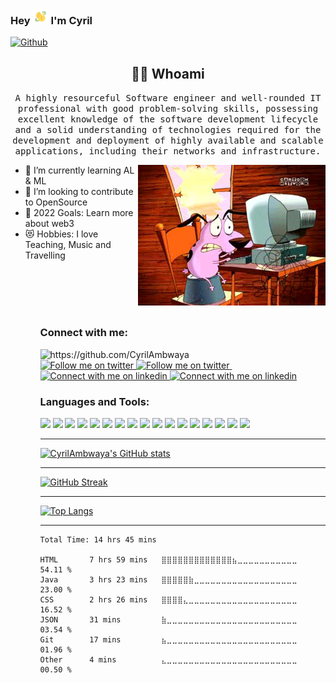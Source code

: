 ### Hey <img src="https://github.com/CyrilAmbwaya/CyrilAmbwaya/blob/main/Wave.gif" width="5%"> I'm Cyril 

[![Github](https://img.shields.io/github/followers/CyrilAmbwaya?label=Follow&style=social)](https://github.com/CyrilAmbwaya)


<h2 align="center"> 👨‍💻 Whoami</h2>
<p align="center">
  <samp>A highly resourceful Software engineer and well-rounded IT professional with good problem-solving skills, possessing excellent knowledge of the software development lifecycle and a solid understanding of technologies required for the development and deployment of highly available and scalable applications, including their networks and infrastructure.</samp></p>
  <img align="right" alt="coding" width="300" src="https://github.com/CyrilAmbwaya/CyrilAmbwaya/blob/main/my.gif">
<ul align="left">
<li> 🌱 I’m currently learning AL & ML</li>
<li> 👯 I’m looking to contribute to OpenSource</li>
<li> 🥅 2022 Goals: Learn more about web3</li>
<li>😻 Hobbies: I love Teaching, Music and Travelling</li>
<ul>
  <br><br><br><br>
  

### Connect with me:

  <img src="https://komarev.com/ghpvc/?username=CyrilAmbwaya" alt="https://github.com/CyrilAmbwaya" />
  
  <br>
  
  <!-- Social button 1 -->
<!-- Light Mode -->
<a href="https://twitter.com/intent/follow?screen_name=CyrilAmbwaya#gh-light-mode-only">
<img src="https://img.shields.io/twitter/follow/CyrilAmbwaya?style=for-the-badge&logo=twitter&labelColor=000&color=3572A5#gh-light-mode-only" alt="Follow me on twitter" >
</a>
<!-- Dark Mode -->
<a href="https://twitter.com/intent/follow?screen_name=CyrilAmbwaya#gh-dark-mode-only">
<img src="https://img.shields.io/twitter/follow/CyrilAmbwaya?style=for-the-badge&logo=twitter&labelColor=000&color=FFF#gh-dark-mode-only" alt="Follow me on twitter" >
</a>
&nbsp;
  
  <!-- Social button 2 -->
<!-- Light Mode -->
<a href="https://www.linkedin.com/in/cyril-ambwaya-538468242#gh-light-mode-only">
<img src="https://img.shields.io/badge/LinkedIn-3572A5?style=for-the-badge&logo=linkedin&logoColor=white#gh-light-mode-only" alt="Connect with me on linkedin" >
</a>
<!-- Dark Mode -->
<a href="https://www.linkedin.com/in/cyril-ambwaya-538468242#gh-dark-mode-only">
<img src="https://img.shields.io/badge/LinkedIn-ffffff?style=for-the-badge&logo=linkedin&logoColor=0690FA#gh-dark-mode-only" alt="Connect with me on linkedin" >
</a>
  


### Languages and Tools:
 <img src="https://img.shields.io/badge/-Python-F9DC3E.svg?logo=python&style=flat">
    <img src="https://img.shields.io/badge/-Google%20Cloud-EEE.svg?logo=google-cloud&style=flat">    
    <img src="https://img.shields.io/badge/-Django-092E20.svg?logo=django&style=flat">
    <img src="https://img.shields.io/badge/-Flask-000000.svg?logo=flask&style=flat">    
    <img src="https://img.shields.io/badge/-GitHub-181717.svg?logo=github&style=flat">
    <img src="https://img.shields.io/badge/MySQL-005C84?style=for-the-badge&logo=mysql&logoColor=white&style=flat">   
    <img src="https://img.shields.io/badge/PHP-ccc.svg?logo=php&style=flat">
    <img src="https://img.shields.io/badge/Javascript-276DC3.svg?logo=javascript&style=flat">
    <img src="https://img.shields.io/badge/-CSS3-1572B6.svg?logo=css3&style=flat">
    <img src="https://img.shields.io/badge/-HTML5-333.svg?logo=html5&style=flat">
    <img src="https://img.shields.io/badge/-Bootstrap-563D7C.svg?logo=bootstrap&style=flat">
    <img src="https://img.shields.io/badge/-React-555.svg?logo=react&style=flat">
    <img src="https://img.shields.io/badge/Flutter-02569B?style=for-the-badge&logo=flutter&logoColor=white&style=flat">  
    <img src="https://img.shields.io/badge/-jQuery-0769AD.svg?logo=jquery&style=flat">
    <img src="https://img.shields.io/badge/-Docker-EEE.svg?logo=docker&style=flat">
    <img src="https://img.shields.io/badge/-Visual%20Studio%20Code-007ACC.svg?logo=visual-studio-code&style=flat">
    <img src="https://img.shields.io/badge/-Vim-019733.svg?logo=vim&style=flat">
 
---

[![CyrilAmbwaya's GitHub stats](https://github-readme-stats.vercel.app/api?username=CyrilAmbwaya&count_private=true&show_icons=true&theme=dark)](https://github.com/CyrilAmbwaya/github-readme-stats)

---

[![GitHub Streak](https://github-readme-streak-stats.herokuapp.com?user=CyrilAmbwaya&theme=dark&date_format=j%20M%5B%20Y%5D)](https://git.io/streak-stats)

---

[![Top Langs](https://github-readme-stats.vercel.app/api/top-langs/?username=CyrilAmbwaya&langs_count=10)](https://github.com/CyrilAmbwaya/github-readme-stats)

---

<!--START_SECTION:waka-->

```text
Total Time: 14 hrs 45 mins

HTML       7 hrs 59 mins   ⣿⣿⣿⣿⣿⣿⣿⣿⣿⣿⣿⣿⣿⣦⣀⣀⣀⣀⣀⣀⣀⣀⣀⣀⣀   54.11 %
Java       3 hrs 23 mins   ⣿⣿⣿⣿⣿⣷⣀⣀⣀⣀⣀⣀⣀⣀⣀⣀⣀⣀⣀⣀⣀⣀⣀⣀⣀   23.00 %
CSS        2 hrs 26 mins   ⣿⣿⣿⣿⣄⣀⣀⣀⣀⣀⣀⣀⣀⣀⣀⣀⣀⣀⣀⣀⣀⣀⣀⣀⣀   16.52 %
JSON       31 mins         ⣷⣀⣀⣀⣀⣀⣀⣀⣀⣀⣀⣀⣀⣀⣀⣀⣀⣀⣀⣀⣀⣀⣀⣀⣀   03.54 %
Git        17 mins         ⣦⣀⣀⣀⣀⣀⣀⣀⣀⣀⣀⣀⣀⣀⣀⣀⣀⣀⣀⣀⣀⣀⣀⣀⣀   01.96 %
Other      4 mins          ⣄⣀⣀⣀⣀⣀⣀⣀⣀⣀⣀⣀⣀⣀⣀⣀⣀⣀⣀⣀⣀⣀⣀⣀⣀   00.50 %
```

<!--END_SECTION:waka-->
